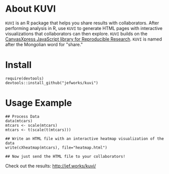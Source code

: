 # About KUVI

`KUVI` is an R package that helps you share results with collaborators. After performing analysis in R, use `KUVI` to generate HTML pages with interactive visualizations that collaborators can then explore. `KUVI` builds on the [CanvasXpress JavaScript library for Reproducible Research](http://canvasxpress.org/html/index.html). `KUVI` is named after the Mongolian word for "share."

# Install

```
require(devtools)
devtools::install_github("jefworks/kuvi")
```

# Usage Example
```
## Process Data
data(mtcars)
mtcars <- scale(mtcars)
mtcars <- t(scale(t(mtcars)))

## Write an HTML file with an interactive heatmap visualization of the data
write(cXheatmap(mtcars), file="heatmap.html")

## Now just send the HTML file to your collaborators!
```

Check out the results: http://jef.works/kuvi/
